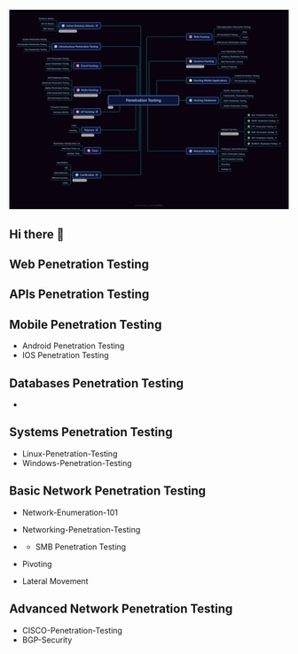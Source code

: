 

![Logo](./profile/images/Penetration_Testing.png)

## Hi there 👋



## Web Penetration Testing
## APIs Penetration Testing
## Mobile Penetration Testing
- Android Penetration Testing
- IOS Penetration Testing

## Databases Penetration Testing
- 
## Systems Penetration Testing
- Linux-Penetration-Testing
- Windows-Penetration-Testing

## Basic Network Penetration Testing

- Network-Enumeration-101

- Networking-Penetration-Testing
- - SMB Penetration Testing
- Pivoting
- Lateral Movement


## Advanced Network Penetration Testing
- CISCO-Penetration-Testing
- BGP-Security